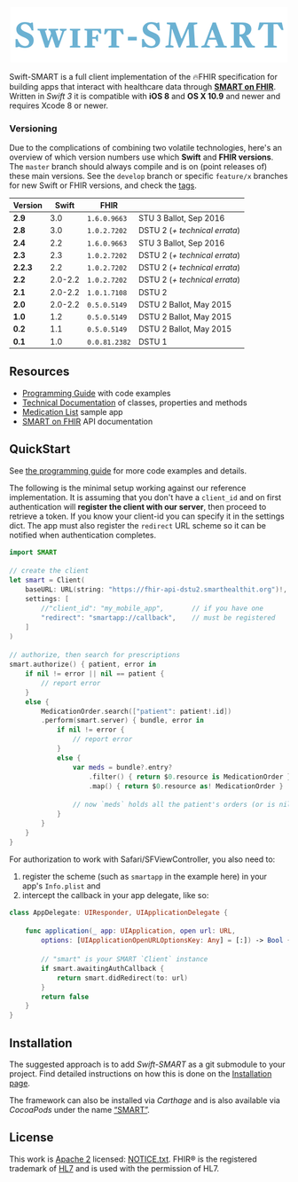 <p align="center"><img src="./assets/banner.png" alt=""></p>

Swift-SMART is a full client implementation of the 🔥FHIR specification for building apps that interact with healthcare data through [**SMART on FHIR**][smart].
Written in _Swift 3_ it is compatible with **iOS 8** and **OS X 10.9** and newer and requires Xcode 8 or newer.


### Versioning

Due to the complications of combining two volatile technologies, here's an overview of which version numbers use which **Swift** and **FHIR versions**.
The `master` branch should always compile and is on (point releases of) these main versions.
See the `develop` branch or specific `feature/x` branches for new Swift or FHIR versions, and check the [tags](https://github.com/smart-on-fhir/Swift-FHIR/releases).

 Version |   Swift   |      FHIR     | &nbsp;
---------|-----------|---------------|-----------------------------
 **2.9** |       3.0 |  `1.6.0.9663` | STU 3 Ballot, Sep 2016
 **2.8** |       3.0 |  `1.0.2.7202` | DSTU 2 (_+ technical errata_)
 **2.4** |       2.2 |  `1.6.0.9663` | STU 3 Ballot, Sep 2016
 **2.3** |       2.3 |  `1.0.2.7202` | DSTU 2 (_+ technical errata_)
**2.2.3**|       2.2 |  `1.0.2.7202` | DSTU 2 (_+ technical errata_)
 **2.2** |   2.0-2.2 |  `1.0.2.7202` | DSTU 2 (_+ technical errata_)
 **2.1** |   2.0-2.2 |  `1.0.1.7108` | DSTU 2
 **2.0** |   2.0-2.2 |  `0.5.0.5149` | DSTU 2 Ballot, May 2015
 **1.0** |       1.2 |  `0.5.0.5149` | DSTU 2 Ballot, May 2015
 **0.2** |       1.1 |  `0.5.0.5149` | DSTU 2 Ballot, May 2015
 **0.1** |       1.0 | `0.0.81.2382` | DSTU 1


Resources
---------

- [Programming Guide][wiki] with code examples
- [Technical Documentation][docs] of classes, properties and methods
- [Medication List][sample] sample app
- [SMART on FHIR][smart] API documentation

[wiki]: https://github.com/smart-on-fhir/Swift-SMART/wiki
[docs]: http://docs.smarthealthit.org/Swift-SMART/
[sample]: https://github.com/smart-on-fhir/SoF-MedList
[smart]: http://docs.smarthealthit.org


QuickStart
----------

See [the programming guide][wiki] for more code examples and details.

The following is the minimal setup working against our reference implementation.
It is assuming that you don't have a `client_id` and on first authentication will **register the client with our server**, then proceed to retrieve a token.
If you know your client-id you can specify it in the settings dict.
The app must also register the `redirect` URL scheme so it can be notified when authentication completes.

```swift
import SMART

// create the client
let smart = Client(
    baseURL: URL(string: "https://fhir-api-dstu2.smarthealthit.org")!,
    settings: [
        //"client_id": "my_mobile_app",       // if you have one
        "redirect": "smartapp://callback",    // must be registered
    ]
)

// authorize, then search for prescriptions
smart.authorize() { patient, error in
    if nil != error || nil == patient {
        // report error
    }
    else {
        MedicationOrder.search(["patient": patient!.id])
        .perform(smart.server) { bundle, error in
            if nil != error {
                // report error
            }
            else {
                var meds = bundle?.entry?
                    .filter() { return $0.resource is MedicationOrder }
                    .map() { return $0.resource as! MedicationOrder }
                
                // now `meds` holds all the patient's orders (or is nil)
            }
        }
    }
}
```

For authorization to work with Safari/SFViewController, you also need to:

1. register the scheme (such as `smartapp` in the example here) in your app's `Info.plist` and
2. intercept the callback in your app delegate, like so:

```swift
class AppDelegate: UIResponder, UIApplicationDelegate {
    
    func application(_ app: UIApplication, open url: URL,
        options: [UIApplicationOpenURLOptionsKey: Any] = [:]) -> Bool {
        
        // "smart" is your SMART `Client` instance
        if smart.awaitingAuthCallback {
            return smart.didRedirect(to: url)
        }
        return false
    }
}
```


Installation
------------

The suggested approach is to add _Swift-SMART_ as a git submodule to your project.
Find detailed instructions on how this is done on the [Installation page][installation].

The framework can also be installed via _Carthage_ and is also available via _CocoaPods_ under the name [“SMART”][pod].

[installation]: https://github.com/smart-on-fhir/Swift-SMART/wiki/Installation
[pod]: https://cocoapods.org/pods/SMART


License
-------

This work is [Apache 2](./LICENSE.txt) licensed: [NOTICE.txt](./NOTICE.txt).
FHIR® is the registered trademark of [HL7][] and is used with the permission of HL7.

[hl7]: http://hl7.org/
